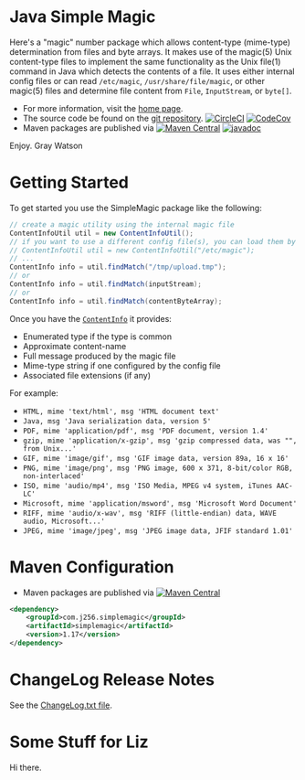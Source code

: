 Java Simple Magic
=================

Here's a "magic" number package  which allows content-type (mime-type) determination from files and byte arrays. It makes
use of the magic(5) Unix content-type files to implement the same functionality as the Unix file(1) command in Java which
detects the contents of a file. It uses either internal config files or can read ```/etc/magic```,
```/usr/share/file/magic```, or other magic(5) files and determine file content from ```File```, ```InputStream```, or
```byte[]```.

* For more information, visit the [home page](http://256stuff.com/sources/simplemagic/).
* The source code be found on the [git repository](https://github.com/j256/simplemagic).  [![CircleCI](https://circleci.com/gh/j256/simplemagic.svg?style=svg)](https://circleci.com/gh/j256/simplemagic) [![CodeCov](https://img.shields.io/codecov/c/github/j256/simplemagic.svg)](https://codecov.io/github/j256/simplemagic/)
* Maven packages are published via [![Maven Central](https://maven-badges.herokuapp.com/maven-central/com.j256.simplemagic/simplemagic/badge.svg?style=flat-square)](https://maven-badges.herokuapp.com/maven-central/com.j256.simplemagic/simplemagic/) [![javadoc](https://javadoc.io/badge2/com.j256.simplemagic/simplemagic/javadoc.svg)](https://javadoc.io/doc/com.j256.simplemagic/simplemagic)

Enjoy.  Gray Watson

# Getting Started

To get started you use the SimpleMagic package like the following:
```java
// create a magic utility using the internal magic file
ContentInfoUtil util = new ContentInfoUtil();
// if you want to use a different config file(s), you can load them by hand:
// ContentInfoUtil util = new ContentInfoUtil("/etc/magic");
// ...
ContentInfo info = util.findMatch("/tmp/upload.tmp");
// or
ContentInfo info = util.findMatch(inputStream);
// or
ContentInfo info = util.findMatch(contentByteArray);
```
Once you have the [```ContentInfo```](https://github.com/j256/simplemagic/blob/master/src/main/java/com/j256/simplemagic/ContentInfo.java)
it provides:
 
* Enumerated type if the type is common
* Approximate content-name
* Full message produced by the magic file
* Mime-type string if one configured by the config file
* Associated file extensions (if any)

For example:

* ```HTML, mime 'text/html', msg 'HTML document text'```
* ```Java, msg 'Java serialization data, version 5'```
* ```PDF, mime 'application/pdf', msg 'PDF document, version 1.4'```
* ```gzip, mime 'application/x-gzip', msg 'gzip compressed data, was "", from Unix...'```
* ```GIF, mime 'image/gif', msg 'GIF image data, version 89a, 16 x 16'```
* ```PNG, mime 'image/png', msg 'PNG image, 600 x 371, 8-bit/color RGB, non-interlaced'```
* ```ISO, mime 'audio/mp4', msg 'ISO Media, MPEG v4 system, iTunes AAC-LC'```
* ```Microsoft, mime 'application/msword', msg 'Microsoft Word Document'```
* ```RIFF, mime 'audio/x-wav', msg 'RIFF (little-endian) data, WAVE audio, Microsoft...'```
* ```JPEG, mime 'image/jpeg', msg 'JPEG image data, JFIF standard 1.01'```

# Maven Configuration

* Maven packages are published via [![Maven Central](https://maven-badges.herokuapp.com/maven-central/com.j256.simplemagic/simplemagic/badge.svg?style=flat-square)](https://maven-badges.herokuapp.com/maven-central/com.j256.simplemagic/simplemagic/)

``` xml
<dependency>
	<groupId>com.j256.simplemagic</groupId>
	<artifactId>simplemagic</artifactId>
	<version>1.17</version>
</dependency>
```

# ChangeLog Release Notes

See the [ChangeLog.txt file](src/main/javadoc/doc-files/changelog.txt).

# Some Stuff for Liz

Hi there.

